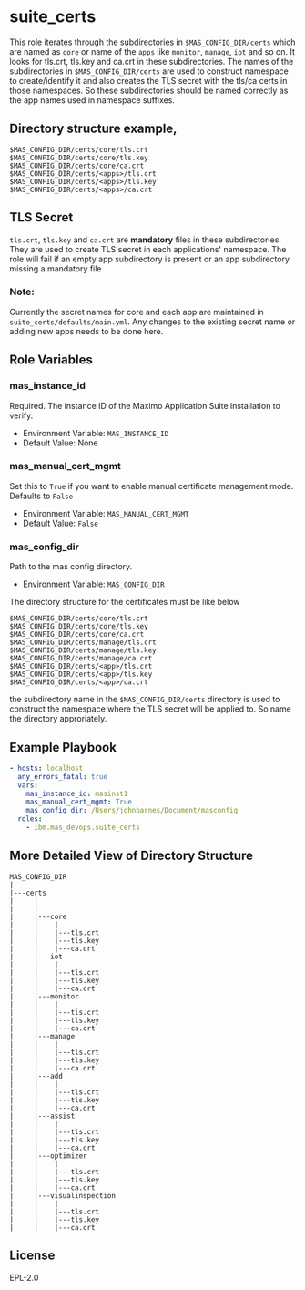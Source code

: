 suite_certs
============


This role iterates through the subdirectories in `$MAS_CONFIG_DIR/certs` which are named as `core` or name of the `apps` like `monitor`, `manage`, `iot` and so on. It looks for tls.crt, tls.key and ca.crt in these subdirectories.
The names of the subdirectories in `$MAS_CONFIG_DIR/certs` are used to construct namespace to create/identify it and also creates the TLS secret with the tls/ca certs in those namespaces. So these subdirectories should be named correctly as the app names used in namespace suffixes.

## Directory structure example,
```
$MAS_CONFIG_DIR/certs/core/tls.crt
$MAS_CONFIG_DIR/certs/core/tls.key
$MAS_CONFIG_DIR/certs/core/ca.crt
$MAS_CONFIG_DIR/certs/<apps>/tls.crt
$MAS_CONFIG_DIR/certs/<apps>/tls.key
$MAS_CONFIG_DIR/certs/<apps>/ca.crt
```

## TLS Secret
`tls.crt`, `tls.key` and `ca.crt` are **mandatory** files in these subdirectories. They are used to create TLS secret in each applications' namespace. The role will fail if an empty app subdirectory is present or an app subdirectory missing a mandatory file

### Note: 
Currently the secret names for core and each app are maintained in `suite_certs/defaults/main.yml`. Any changes to the existing secret name or adding new apps needs to be done here.


Role Variables
--------------

### mas_instance_id
Required.  The instance ID of the Maximo Application Suite installation to verify.

- Environment Variable: `MAS_INSTANCE_ID`
- Default Value: None

### mas_manual_cert_mgmt
Set this to `True` if you want to enable manual certificate management mode.
Defaults to `False`

- Environment Variable: `MAS_MANUAL_CERT_MGMT`
- Default Value: `False`

### mas_config_dir
Path to the mas config directory. 

- Environment Variable: `MAS_CONFIG_DIR`

The directory structure for the certificates must be like below
```
$MAS_CONFIG_DIR/certs/core/tls.crt
$MAS_CONFIG_DIR/certs/core/tls.key
$MAS_CONFIG_DIR/certs/core/ca.crt
$MAS_CONFIG_DIR/certs/manage/tls.crt
$MAS_CONFIG_DIR/certs/manage/tls.key
$MAS_CONFIG_DIR/certs/manage/ca.crt
$MAS_CONFIG_DIR/certs/<app>/tls.crt
$MAS_CONFIG_DIR/certs/<app>/tls.key
$MAS_CONFIG_DIR/certs/<app>/ca.crt
```

the subdirectory name in the `$MAS_CONFIG_DIR/certs` directory is used to construct the namespace where the TLS secret will be applied to. So name the directory approriately.


Example Playbook
----------------

```yaml
- hosts: localhost
  any_errors_fatal: true
  vars:
    mas_instance_id: masinst1
    mas_manual_cert_mgmt: True
    mas_config_dir: /Users/johnbarnes/Document/masconfig
  roles:
    - ibm.mas_devops.suite_certs

```


More Detailed View of Directory Structure
------------------------------------------


```
MAS_CONFIG_DIR
|
|---certs
|     |
|     |
|     |---core
|     |    |
|     |    |---tls.crt
|     |    |---tls.key
|     |    |---ca.crt
|     |---iot
|     |    |
|     |    |---tls.crt
|     |    |---tls.key
|     |    |---ca.crt
|     |---monitor
|     |    |
|     |    |---tls.crt
|     |    |---tls.key
|     |    |---ca.crt
|     |---manage
|     |    |
|     |    |---tls.crt
|     |    |---tls.key
|     |    |---ca.crt
|     |---add
|     |    |
|     |    |---tls.crt
|     |    |---tls.key
|     |    |---ca.crt
|     |---assist
|     |    |
|     |    |---tls.crt
|     |    |---tls.key
|     |    |---ca.crt
|     |---optimizer
|     |    |
|     |    |---tls.crt
|     |    |---tls.key
|     |    |---ca.crt
|     |---visualinspection
|     |    |
|     |    |---tls.crt
|     |    |---tls.key
|     |    |---ca.crt
```


License
-------

EPL-2.0
